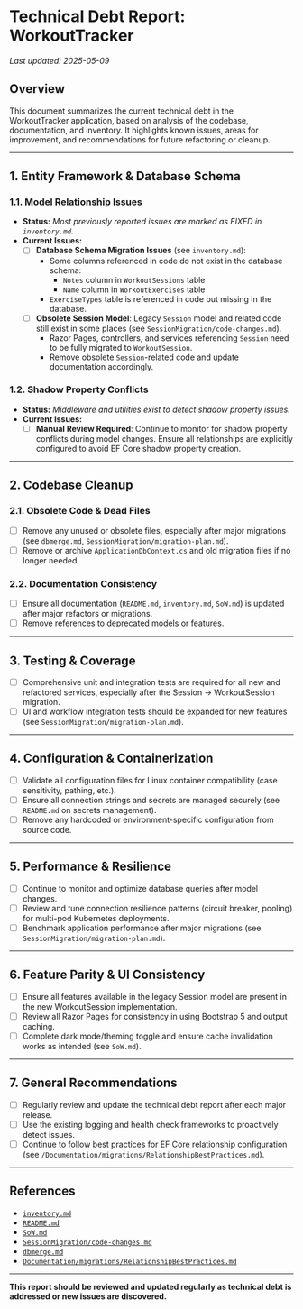 # Technical Debt Report: WorkoutTracker

_Last updated: 2025-05-09_

## Overview
This document summarizes the current technical debt in the WorkoutTracker application, based on analysis of the codebase, documentation, and inventory. It highlights known issues, areas for improvement, and recommendations for future refactoring or cleanup.

---

## 1. **Entity Framework & Database Schema**

### 1.1. **Model Relationship Issues**
- **Status:** _Most previously reported issues are marked as FIXED in `inventory.md`._
- **Current Issues:**
  - [ ] **Database Schema Migration Issues** (see `inventory.md`):
    - Some columns referenced in code do not exist in the database schema:
      - `Notes` column in `WorkoutSessions` table
      - `Name` column in `WorkoutExercises` table
    - `ExerciseTypes` table is referenced in code but missing in the database.
  - [ ] **Obsolete Session Model**: Legacy `Session` model and related code still exist in some places (see `SessionMigration/code-changes.md`).
    - Razor Pages, controllers, and services referencing `Session` need to be fully migrated to `WorkoutSession`.
    - Remove obsolete `Session`-related code and update documentation accordingly.

### 1.2. **Shadow Property Conflicts**
- **Status:** _Middleware and utilities exist to detect shadow property issues._
- **Current Issues:**
  - [ ] **Manual Review Required**: Continue to monitor for shadow property conflicts during model changes. Ensure all relationships are explicitly configured to avoid EF Core shadow property creation.

---

## 2. **Codebase Cleanup**

### 2.1. **Obsolete Code & Dead Files**
- [ ] Remove any unused or obsolete files, especially after major migrations (see `dbmerge.md`, `SessionMigration/migration-plan.md`).
- [ ] Remove or archive `ApplicationDbContext.cs` and old migration files if no longer needed.

### 2.2. **Documentation Consistency**
- [ ] Ensure all documentation (`README.md`, `inventory.md`, `SoW.md`) is updated after major refactors or migrations.
- [ ] Remove references to deprecated models or features.

---

## 3. **Testing & Coverage**
- [ ] Comprehensive unit and integration tests are required for all new and refactored services, especially after the Session → WorkoutSession migration.
- [ ] UI and workflow integration tests should be expanded for new features (see `SessionMigration/migration-plan.md`).

---

## 4. **Configuration & Containerization**
- [ ] Validate all configuration files for Linux container compatibility (case sensitivity, pathing, etc.).
- [ ] Ensure all connection strings and secrets are managed securely (see `README.md` on secrets management).
- [ ] Remove any hardcoded or environment-specific configuration from source code.

---

## 5. **Performance & Resilience**
- [ ] Continue to monitor and optimize database queries after model changes.
- [ ] Review and tune connection resilience patterns (circuit breaker, pooling) for multi-pod Kubernetes deployments.
- [ ] Benchmark application performance after major migrations (see `SessionMigration/migration-plan.md`).

---

## 6. **Feature Parity & UI Consistency**
- [ ] Ensure all features available in the legacy Session model are present in the new WorkoutSession implementation.
- [ ] Review all Razor Pages for consistency in using Bootstrap 5 and output caching.
- [ ] Complete dark mode/theming toggle and ensure cache invalidation works as intended (see `SoW.md`).

---

## 7. **General Recommendations**
- [ ] Regularly review and update the technical debt report after each major release.
- [ ] Use the existing logging and health check frameworks to proactively detect issues.
- [ ] Continue to follow best practices for EF Core relationship configuration (see `/Documentation/migrations/RelationshipBestPractices.md`).

---

## References
- [`inventory.md`](inventory.md)
- [`README.md`](README.md)
- [`SoW.md`](SoW.md)
- [`SessionMigration/code-changes.md`](SessionMigration/code-changes.md)
- [`dbmerge.md`](dbmerge.md)
- [`Documentation/migrations/RelationshipBestPractices.md`](Documentation/migrations/RelationshipBestPractices.md)

---

**This report should be reviewed and updated regularly as technical debt is addressed or new issues are discovered.**
